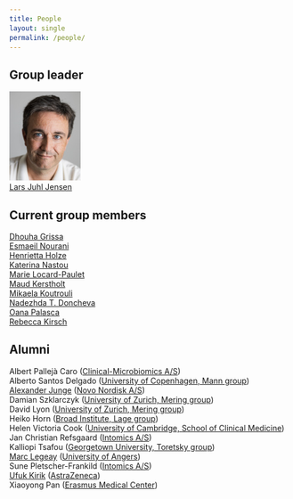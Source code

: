 ```yaml
---
title: People
layout: single
permalink: /people/
---
```

## Group leader
![Portrait of Lars Juhl Jensen](people_larsjuhljensen.jpg)  
[Lars Juhl Jensen](/people/larsjuhljensen/)

## Current group members
[Dhouha Grissa](http://dgrissa.wixsite.com/dhouha-grissa)  
[Esmaeil Nourani](https://www.linkedin.com/in/esmaeil-nourani-84618753/)  
[Henrietta Holze](/people/henriettaholze/)  
[Katerina Nastou](/people/katerinanastou/)  
[Marie Locard-Paulet](/people/marielocardpaulet/)  
[Maud Kerstholt](https://www.linkedin.com/in/mkerstholt/)  
[Mikaela Koutrouli](https://www.linkedin.com/in/mikaela-koutrouli-24a877156/)  
[Nadezhda T. Doncheva](/people/nadezhdatdoncheva/)  
[Oana Palasca](https://www.linkedin.com/in/oanapalasca/)  
[Rebecca Kirsch](https://www.linkedin.com/in/rebecca-kirsch/)

## Alumni
Albert Pallejà Caro ([Clinical-Microbiomics A/S](https://www.clinical-microbiomics.com))  
Alberto Santos Delgado ([University of Copenhagen, Mann group](https://www.cpr.ku.dk/research/proteomics/mann-group/))  
[Alexander Junge](/people/alexanderjunge/) ([Novo Nordisk A/S](https://www.novonordisk.com/))  
Damian Szklarczyk ([University of Zurich, Mering group](https://www.imls.uzh.ch/en/research/vonmering/))  
David Lyon ([University of Zurich, Mering group](https://www.imls.uzh.ch/en/research/vonmering/))  
Heiko Horn ([Broad Institute, Lage group](https://www.lagelab.org/))  
Helen Victoria Cook ([University of Cambridge, School of Clinical Medicine](https://www.medschl.cam.ac.uk/))  
Jan Christian Refsgaard ([Intomics A/S](https://www.intomics.com/))  
Kalliopi Tsafou ([Georgetown University, Toretsky group](https://toretsky.georgetown.edu/))  
[Marc Legeay](/people/marclegeay/) ([University of Angers](https://www.univ-angers.fr/en/))  
Sune Pletscher-Frankild ([Intomics A/S](https://www.intomics.com/))  
[Ufuk Kirik](/people/ufukkirik/) ([AstraZeneca](https://www.astrazeneca.com/))  
Xiaoyong Pan ([Erasmus Medical Center](https://www.erasmusmc.nl/?lang=en))
